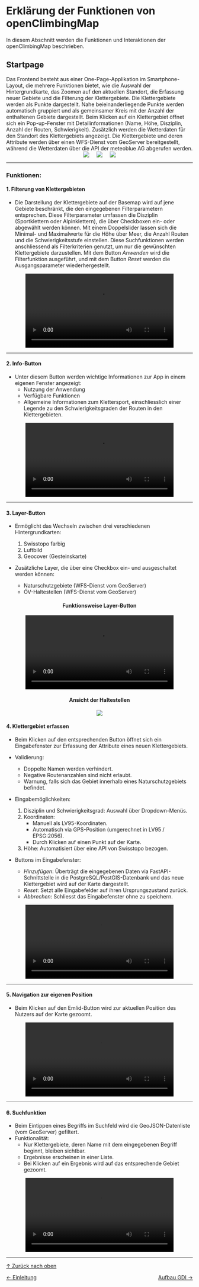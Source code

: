 # Erklärung der Funktionen von openClimbingMap

<a id="top"></a>
In diesem Abschnitt werden die Funktionen und Interaktionen der openClimbingMap beschrieben.

## Startpage

<div id="startpage"></div>
Das Frontend besteht aus einer One-Page-Applikation im Smartphone-Layout, die mehrere Funktionen bietet, wie die Auswahl der Hintergrundkarte, das Zoomen auf den aktuellen Standort, die Erfassung neuer Gebiete und die Filterung der Klettergebiete. Die Klettergebiete werden als Punkte dargestellt. Nahe beieinanderliegende Punkte werden automatisch gruppiert und als gemeinsamer Kreis mit der Anzahl der enthaltenen Gebiete dargestellt. Beim Klicken auf ein Klettergebiet öffnet sich ein Pop-up-Fenster mit Detailinformationen (Name, Höhe, Disziplin, Anzahl der Routen, Schwierigkeit). Zusätzlich werden die Wetterdaten für den Standort des Klettergebiets angezeigt. Die Klettergebiete und deren Attribute werden über einen WFS-Dienst vom GeoServer bereitgestellt, während die Wetterdaten über die API der meteoblue AG abgerufen werden.

<div style="display: flex; justify-content: center; gap: 20px;">
  <img src="bilder/Klettergebiet.jpg" style="max-width: 32%; height: auto;">
  <img src="bilder/zoom.jpg" style="max-width: 32%; height: auto;">
  <img src="bilder/Gebiete_im_Cluster.jpg" style="max-width: 32%; height: auto;">
</div>

---

### Funktionen:

#### 1. **Filterung von Klettergebieten**

- Die Darstellung der Klettergebiete auf der Basemap wird auf jene Gebiete beschränkt, die den eingegebenen Filterparametern entsprechen. Diese Filterparameter umfassen die Disziplin (Sportklettern oder Alpinklettern), die über Checkboxen ein- oder abgewählt werden können. Mit einem Doppelslider lassen sich die Minimal- und Maximalwerte für die Höhe über Meer, die Anzahl Routen und die Schwierigkeitsstufe einstellen. Diese Suchfunktionen werden anschliessend als Filterkriterien genutzt, um nur die gewünschten Klettergebiete darzustellen.
  Mit dem Button _Anwenden_ wird die Filterfunktion ausgeführt, und mit dem Button _Reset_ werden die Ausgangsparameter wiederhergestellt.

<div style="text-align: center;">
  <video width="400" controls>
    <source src="videos/filter.mp4" type="video/mp4">
    Dein Browser unterstützt das Video-Tag nicht.
  </video>
</div>

---

#### 2. **Info-Button**

- Unter diesem Button werden wichtige Informationen zur App in einem eigenen Fenster angezeigt:
  - Nutzung der Anwendung
  - Verfügbare Funktionen
  - Allgemeine Informationen zum Klettersport, einschliesslich einer Legende zu den Schwierigkeitsgraden der Routen in den Klettergebieten.

<div style="text-align: center;">
  <video width="400" controls>
    <source src="videos/Info.mp4" type="video/mp4">
    Dein Browser unterstützt das Video-Tag nicht.
  </video>
</div>

---

#### 3. **Layer-Button**

- Ermöglicht das Wechseln zwischen drei verschiedenen Hintergrundkarten:

  1. Swisstopo farbig
  2. Luftbild
  3. Geocover (Gesteinskarte)

- Zusätzliche Layer, die über eine Checkbox ein- und ausgeschaltet werden können:
  - Naturschutzgebiete (WFS-Dienst vom GeoServer)
  - ÖV-Haltestellen (WFS-Dienst vom GeoServer)

<div style="text-align: center;">
  <h4>Funktionsweise Layer-Button</h4>
</div>

<div style="text-align: center;">
  <video width="400" controls>
    <source src="videos/Hintergrund.mp4" type="video/mp4">
    Dein Browser unterstützt das Video-Tag nicht.
  </video>
</div>

<div style="text-align: center;">
  <h4>Ansicht der Haltestellen</h4>
</div>

<div style="display: flex; justify-content: center; gap: 20px;">
  <img src="bilder/Haltestellen.png" style="max-width: 45%; height: auto;">
</div>

#### 4. **Klettergebiet erfassen**

- Beim Klicken auf den entsprechenden Button öffnet sich ein Eingabefenster zur Erfassung der Attribute eines neuen Klettergebiets.

- Validierung:

  - Doppelte Namen werden verhindert.
  - Negative Routenanzahlen sind nicht erlaubt.
  - Warnung, falls sich das Gebiet innerhalb eines Naturschutzgebiets befindet.

- Eingabemöglichkeiten:

  1. Disziplin und Schwierigkeitsgrad: Auswahl über Dropdown-Menüs.
  2. Koordinaten:
     - Manuell als LV95-Koordinaten.
     - Automatisch via GPS-Position (umgerechnet in LV95 / EPSG:2056).
     - Durch Klicken auf einen Punkt auf der Karte.
  3. Höhe: Automatisiert über eine API von Swisstopo bezogen.

- Buttons im Eingabefenster:
  - _Hinzufügen_: Überträgt die eingegebenen Daten via FastAPI-Schnittstelle in die PostgreSQL/PostGIS-Datenbank und das neue Klettergebiet wird auf der Karte dargestellt.
  - _Reset_: Setzt alle Eingabefelder auf ihren Ursprungszustand zurück.
  - _Abbrechen_: Schliesst das Eingabefenster ohne zu speichern.

<div style="text-align: center;">
  <video width="400" controls>
    <source src="videos/Erfassen.mp4" type="video/mp4">
    Dein Browser unterstützt das Video-Tag nicht.
  </video>
</div>

---

#### 5. **Navigation zur eigenen Position**

- Beim Klicken auf den Emlid-Button wird zur aktuellen Position des Nutzers auf der Karte gezoomt.

<div style="text-align: center;">
  <video width="400" controls>
    <source src="videos/Emlid.mp4" type="video/mp4">
    Dein Browser unterstützt das Video-Tag nicht.
  </video>
</div>

---

#### 6. **Suchfunktion**

- Beim Eintippen eines Begriffs im Suchfeld wird die GeoJSON-Datenliste (vom GeoServer) gefiltert.
- Funktionalität:
  - Nur Klettergebiete, deren Name mit dem eingegebenen Begriff beginnt, bleiben sichtbar.
  - Ergebnisse erscheinen in einer Liste.
  - Bei Klicken auf ein Ergebnis wird auf das entsprechende Gebiet gezoomt.

<div style="text-align: center;">
  <video width="400" controls>
    <source src="videos/Suchen.mp4" type="video/mp4">
    Dein Browser unterstützt das Video-Tag nicht.
  </video>
</div>

---

[↑ Zurück nach oben](#top)

<div style="display: flex; justify-content: space-between;">
  <div>
    <a href="einleitung.html">← Einleitung</a>
  </div>
  <div>
    <a href="aufbauGDI.html">Aufbau GDI →</a>
  </div>
</div>
